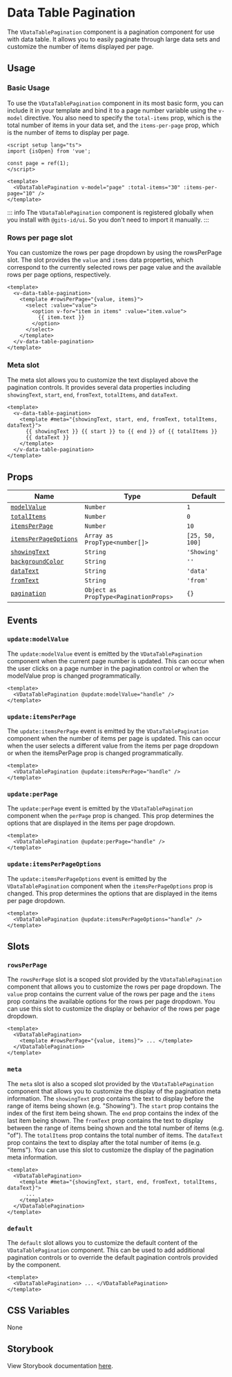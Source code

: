 # Data Table Pagination

The `VDataTablePagination` component is a pagination component for use with data table. It allows you to easily paginate through large data sets and customize the number of items displayed per page.

## Usage

### Basic Usage

To use the `VDataTablePagination` component in its most basic form, you can include it in your template and bind it to a page number variable using the `v-model` directive. You also need to specify the `total-items` prop, which is the total number of items in your data set, and the `items-per-page` prop, which is the number of items to display per page.

```vue
<script setup lang="ts">
import {isOpen} from 'vue';

const page = ref(1);
</script>

<template>
  <VDataTablePagination v-model="page" :total-items="30" :items-per-page="10" />
</template>
```

<LivePreview src="components-datatablepagination--default" />

::: info
The `VDataTablePagination` component is registered globally when you install with `@gits-id/ui`. So you don't need to import it manually.
:::

### Rows per page slot

You can customize the rows per page dropdown by using the rowsPerPage slot. The slot provides the `value` and `items` data properties, which correspond to the currently selected rows per page value and the available rows per page options, respectively.

```vue
<template>
  <v-data-table-pagination>
    <template #rowsPerPage="{value, items}">
      <select :value="value">
        <option v-for="item in items" :value="item.value">
          {{ item.text }}
        </option>
      </select>
    </template>
  </v-data-table-pagination>
</template>
```

<LivePreview src="components-datatablepagination--rows-per-page-slot" />

### Meta slot

The meta slot allows you to customize the text displayed above the pagination controls. It provides several data properties including `showingText`, `start`, `end`, `fromText`, `totalItems`, and `dataText`.

```vue
<template>
  <v-data-table-pagination>
    <template #meta="{showingText, start, end, fromText, totalItems, dataText}">
      {{ showingText }} {{ start }} to {{ end }} of {{ totalItems }}
      {{ dataText }}
    </template>
  </v-data-table-pagination>
</template>
```

<LivePreview src="components-datatablepagination--meta-slot" />

## Props

| Name                                          | Type                                  | Default         |
| --------------------------------------------- | ------------------------------------- | --------------- |
| [`modelValue`](#modelValue)                   | `Number`                              | `1`             |
| [`totalItems`](#totalItems)                   | `Number`                              | `0`             |
| [`itemsPerPage`](#itemsPerPage)               | `Number`                              | `10`            |
| [`itemsPerPageOptions`](#itemsPerPageOptions) | `Array as PropType<number[]>`         | `[25, 50, 100]` |
| [`showingText`](#showingText)                 | `String`                              | `'Showing'`     |
| [`backgroundColor`](#backgroundColor)         | `String`                              | `''`            |
| [`dataText`](#dataText)                       | `String`                              | `'data'`        |
| [`fromText`](#fromText)                       | `String`                              | `'from'`        |
| [`pagination`](#pagination)                   | `Object as PropType<PaginationProps>` | `{}`            |

## Events

### `update:modelValue`

The `update:modelValue` event is emitted by the `VDataTablePagination` component when the current page number is updated. This can occur when the user clicks on a page number in the pagination control or when the modelValue prop is changed programmatically.

```vue
<template>
  <VDataTablePagination @update:modelValue="handle" />
</template>
```

### `update:itemsPerPage`

The `update:itemsPerPage` event is emitted by the `VDataTablePagination` component when the number of items per page is updated. This can occur when the user selects a different value from the items per page dropdown or when the itemsPerPage prop is changed programmatically.

```vue
<template>
  <VDataTablePagination @update:itemsPerPage="handle" />
</template>
```

### `update:perPage`

The `update:perPage` event is emitted by the `VDataTablePagination` component when the `perPage` prop is changed. This prop determines the options that are displayed in the items per page dropdown.

```vue
<template>
  <VDataTablePagination @update:perPage="handle" />
</template>
```

### `update:itemsPerPageOptions`

The `update:itemsPerPageOptions` event is emitted by the `VDataTablePagination` component when the `itemsPerPageOptions` prop is changed. This prop determines the options that are displayed in the items per page dropdown.

```vue
<template>
  <VDataTablePagination @update:itemsPerPageOptions="handle" />
</template>
```

## Slots

### `rowsPerPage`

The `rowsPerPage` slot is a scoped slot provided by the `VDataTablePagination` component that allows you to customize the rows per page dropdown. The `value` prop contains the current value of the rows per page and the `items` prop contains the available options for the rows per page dropdown. You can use this slot to customize the display or behavior of the rows per page dropdown.

```vue
<template>
  <VDataTablePagination>
    <template #rowsPerPage="{value, items}"> ... </template>
  </VDataTablePagination>
</template>
```

### `meta`

The `meta` slot is also a scoped slot provided by the `VDataTablePagination` component that allows you to customize the display of the pagination meta information. The `showingText` prop contains the text to display before the range of items being shown (e.g. "Showing"). The `start` prop contains the index of the first item being shown. The `end` prop contains the index of the last item being shown. The `fromText` prop contains the text to display between the range of items being shown and the total number of items (e.g. "of"). The `totalItems` prop contains the total number of items. The `dataText` prop contains the text to display after the total number of items (e.g. "items"). You can use this slot to customize the display of the pagination meta information.

```vue
<template>
  <VDataTablePagination>
    <template #meta="{showingText, start, end, fromText, totalItems, dataText}">
      ...
    </template>
  </VDataTablePagination>
</template>
```

### `default`

The `default` slot allows you to customize the default content of the `VDataTablePagination` component. This can be used to add additional pagination controls or to override the default pagination controls provided by the component.

```vue
<template>
  <VDataTablePagination> ... </VDataTablePagination>
</template>
```

## CSS Variables

None

## Storybook

View Storybook documentation [here](https://gits-ui.web.app/?path=/story/components-datatablepagination--default).
